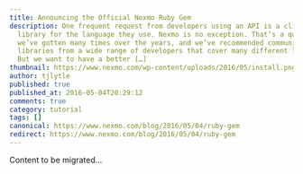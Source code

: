 ```yaml
---
title: Announcing the Official Nexmo Ruby Gem
description: One frequent request from developers using an API is a client
  library for the language they use. Nexmo is no exception. That’s a question
  we’ve gotten many times over the years, and we’ve recommended community client
  libraries from a wide range of developers that cover many different languages.
  But we want to have a better […]
thumbnail: https://www.nexmo.com/wp-content/uploads/2016/05/install.png
author: tjlytle
published: true
published_at: 2016-05-04T20:29:12
comments: true
category: tutorial
tags: []
canonical: https://www.nexmo.com/blog/2016/05/04/ruby-gem
redirect: https://www.nexmo.com/blog/2016/05/04/ruby-gem
---
```

Content to be migrated...
